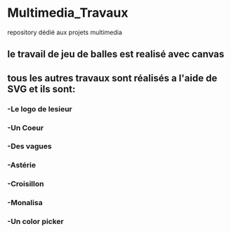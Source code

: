 # Multimedia_Travaux
repository dédié aux projets multimedia

## le travail de jeu de balles est realisé avec canvas 

## tous les autres travaux sont réalisés a l'aide de SVG et ils sont:
   ### -Le logo de lesieur
   ### -Un Coeur
   ### -Des vagues
   ### -Astérie
   ### -Croisillon
   ### -Monalisa
   ### -Un color picker
